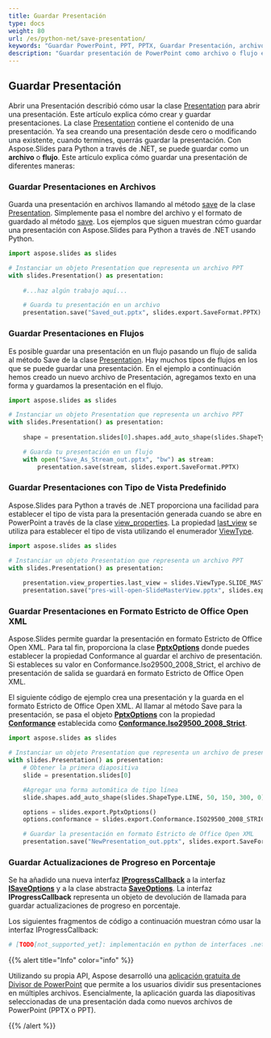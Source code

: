 ```yaml
---
title: Guardar Presentación
type: docs
weight: 80
url: /es/python-net/save-presentation/
keywords: "Guardar PowerPoint, PPT, PPTX, Guardar Presentación, archivo, flujo, Python"
description: "Guardar presentación de PowerPoint como archivo o flujo en Python"
---
```


## **Guardar Presentación**
Abrir una Presentación describió cómo usar la clase [Presentation](https://reference.aspose.com/slides/python-net/aspose.slides/presentation/) para abrir una presentación. Este artículo explica cómo crear y guardar presentaciones. La clase [Presentation](https://reference.aspose.com/slides/python-net/aspose.slides/presentation/) contiene el contenido de una presentación. Ya sea creando una presentación desde cero o modificando una existente, cuando termines, querrás guardar la presentación. Con Aspose.Slides para Python a través de .NET, se puede guardar como un **archivo** o **flujo**. Este artículo explica cómo guardar una presentación de diferentes maneras:

### **Guardar Presentaciones en Archivos**
Guarda una presentación en archivos llamando al método [save](https://reference.aspose.com/slides/python-net/aspose.slides/presentation/) de la clase [Presentation](https://reference.aspose.com/slides/python-net/aspose.slides/presentation/). Simplemente pasa el nombre del archivo y el formato de guardado al método [save](https://reference.aspose.com/slides/python-net/aspose.slides/presentation/). Los ejemplos que siguen muestran cómo guardar una presentación con Aspose.Slides para Python a través de .NET usando Python.

```py
import aspose.slides as slides

# Instanciar un objeto Presentation que representa un archivo PPT
with slides.Presentation() as presentation:
    
    #...haz algún trabajo aquí...

    # Guarda tu presentación en un archivo
    presentation.save("Saved_out.pptx", slides.export.SaveFormat.PPTX)
```


### **Guardar Presentaciones en Flujos**
Es posible guardar una presentación en un flujo pasando un flujo de salida al método Save de la clase [Presentation](https://reference.aspose.com/slides/python-net/aspose.slides/presentation/). Hay muchos tipos de flujos en los que se puede guardar una presentación. En el ejemplo a continuación hemos creado un nuevo archivo de Presentación, agregamos texto en una forma y guardamos la presentación en el flujo.

```py
import aspose.slides as slides

# Instanciar un objeto Presentation que representa un archivo PPT
with slides.Presentation() as presentation:
    
    shape = presentation.slides[0].shapes.add_auto_shape(slides.ShapeType.RECTANGLE, 200, 200, 200, 200)

    # Guarda tu presentación en un flujo
    with open("Save_As_Stream_out.pptx", "bw") as stream:
        presentation.save(stream, slides.export.SaveFormat.PPTX)
```


### **Guardar Presentaciones con Tipo de Vista Predefinido**
Aspose.Slides para Python a través de .NET proporciona una facilidad para establecer el tipo de vista para la presentación generada cuando se abre en PowerPoint a través de la clase [view_properties](https://reference.aspose.com/slides/python-net/aspose.slides/viewproperties/). La propiedad [last_view](https://reference.aspose.com/slides/python-net/aspose.slides/viewproperties/) se utiliza para establecer el tipo de vista utilizando el enumerador [ViewType](https://reference.aspose.com/slides/python-net/aspose.slides/viewtype/).

```py
import aspose.slides as slides

# Instanciar un objeto Presentation que representa un archivo PPT
with slides.Presentation() as presentation:
    
    presentation.view_properties.last_view = slides.ViewType.SLIDE_MASTER_VIEW
    presentation.save("pres-will-open-SlideMasterView.pptx", slides.export.SaveFormat.PPTX)

```

### **Guardar Presentaciones en Formato Estricto de Office Open XML**
Aspose.Slides permite guardar la presentación en formato Estricto de Office Open XML. Para tal fin, proporciona la clase [**PptxOptions**](https://reference.aspose.com/slides/python-net/aspose.slides.export/pptxoptions/) donde puedes establecer la propiedad Conformance al guardar el archivo de presentación. Si estableces su valor en Conformance.Iso29500_2008_Strict, el archivo de presentación de salida se guardará en formato Estricto de Office Open XML.

El siguiente código de ejemplo crea una presentación y la guarda en el formato Estricto de Office Open XML. Al llamar al método Save para la presentación, se pasa el objeto **[PptxOptions](https://reference.aspose.com/slides/python-net/aspose.slides.export/pptxoptions/)** con la propiedad **[Conformance](https://reference.aspose.com/slides/python-net/aspose.slides.export/pptxoptions/)** establecida como **[Conformance.Iso29500_2008_Strict](https://reference.aspose.com/slides/python-net/aspose.slides.export/conformance/)**.

```py
import aspose.slides as slides

# Instanciar un objeto Presentation que representa un archivo de presentación
with slides.Presentation() as presentation:
    # Obtener la primera diapositiva
    slide = presentation.slides[0]

    #Agregar una forma automática de tipo línea
    slide.shapes.add_auto_shape(slides.ShapeType.LINE, 50, 150, 300, 0)

    options = slides.export.PptxOptions()
    options.conformance = slides.export.Conformance.ISO29500_2008_STRICT

    # Guardar la presentación en formato Estricto de Office Open XML
    presentation.save("NewPresentation_out.pptx", slides.export.SaveFormat.PPTX, options)

```


### **Guardar Actualizaciones de Progreso en Porcentaje**
Se ha añadido una nueva interfaz [**IProgressCallback**](https://reference.aspose.com/slides/python-net/aspose.slides/iprogresscallback/) a la interfaz [**ISaveOptions**](https://reference.aspose.com/slides/python-net/aspose.slides.export/isaveoptions/) y a la clase abstracta [**SaveOptions**](https://reference.aspose.com/slides/python-net/aspose.slides.export/saveoptions/). La interfaz **IProgressCallback** representa un objeto de devolución de llamada para guardar actualizaciones de progreso en porcentaje.

Los siguientes fragmentos de código a continuación muestran cómo usar la interfaz IProgressCallback:

```py
# [TODO[not_supported_yet]: implementación en python de interfaces .net]
```

{{% alert title="Info" color="info" %}}

Utilizando su propia API, Aspose desarrolló una [aplicación gratuita de Divisor de PowerPoint](https://products.aspose.app/slides/splitter) que permite a los usuarios dividir sus presentaciones en múltiples archivos. Esencialmente, la aplicación guarda las diapositivas seleccionadas de una presentación dada como nuevos archivos de PowerPoint (PPTX o PPT).

{{% /alert %}}